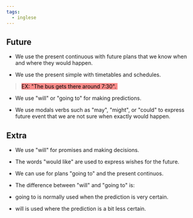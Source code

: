 ```yaml
---
tags:
  - inglese
---
```

## Future 

- We use the present continuous with future plans that we know when and where they would happen. 

- We use the present simple with timetables and schedules. 

> <mark style="background: #F85552AA;">EX: "The bus gets there around 7:30". </mark>

- We use "will" or "going to" for making predictions. 

- We use modals verbs such as "may", "might", or "could" to express future event that we are not sure when exactly would happen. 

## Extra 

- We use "will" for promises and making decisions. 

- The words "would like" are used to express wishes for the future. 

- We can use for plans "going to" and the present continuos. 

- The difference between "will" and "going to" is: 

- going to is normally used when the prediction is very certain. 

- will is used where the prediction is a bit less certain.